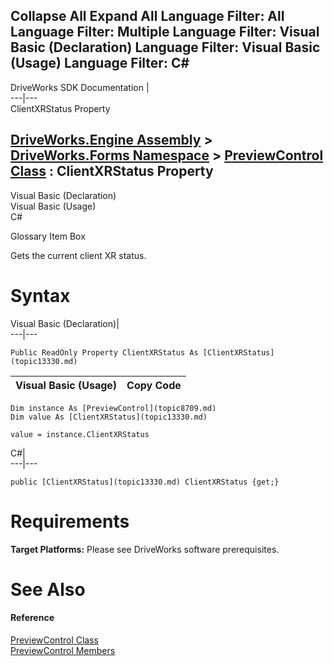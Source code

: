 Collapse All Expand All Language Filter: All  Language Filter: Multiple  Language Filter: Visual Basic (Declaration) Language Filter: Visual Basic (Usage) Language Filter: C#  
---  
DriveWorks SDK Documentation  |   
---|---  
ClientXRStatus Property   
  
[DriveWorks.Engine Assembly](topic2156.md) > [DriveWorks.Forms Namespace](topic7266.md) > [PreviewControl Class](topic8709.md) : ClientXRStatus Property  
---  
  
Visual Basic (Declaration)    
Visual Basic (Usage)    
C# 

Glossary Item Box

Gets the current client XR status. 

# Syntax

Visual Basic (Declaration)|   
---|---  
      
    
    Public ReadOnly Property ClientXRStatus As [ClientXRStatus](topic13330.md)  
  
Visual Basic (Usage)| Copy Code  
---|---  
      
    
    Dim instance As [PreviewControl](topic8709.md)
    Dim value As [ClientXRStatus](topic13330.md)
     
    value = instance.ClientXRStatus  
  
C#|   
---|---  
      
    
    public [ClientXRStatus](topic13330.md) ClientXRStatus {get;}  
  
# Requirements

**Target Platforms:** Please see DriveWorks software prerequisites.

# See Also

#### Reference

[PreviewControl Class](topic8709.md)   
[PreviewControl Members](topic8710.md)


